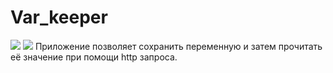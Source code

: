 # Var_keeper

![](https://github.com/Bananaws/var_keeper/actions/workflows/staging.yml/badge.svg) ![](https://img.shields.io/docker/v/bananaws/var_keeper?label=build%20for%20commit&sort=date)
Приложение позволяет сохранить переменную и затем прочитать её значение при помощи http запроса.
